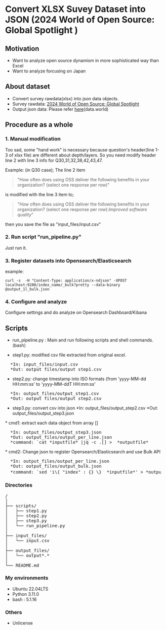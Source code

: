 # Convert XLSX Suvey Dataset into JSON (2024 World of Open Source: Global Spotlight )

## Motivation
* Want to analyze open source dynamism in more sophisticated way than Excel
* Want to analyze forcusing on Japan 

## About dataset
* Convert survey rawdata(xlsx) into json data objects. 
* Survey rawdata:  [2024 World of Open Source: Global Spotlight](https://data.world/thelinuxfoundation/2024-world-of-open-source-global-spotlight) 
* Output json data: Please refer [here](https://data.world/maabou512/lf-2024-world-of-open-source-global-spotlight-json-data)(data.world)

## Procedure as a whole
### 1. Manual modification
Too sad, some "hand work" is necessary because question's header(line 1-3 of xlsx file) are different about depth/layers. So you need modify header line 2 with line 3 info for Q30,31,32,38,42,43,47.

Example: (in Q30 case);
The line 2 item 
> "How often does using OSS deliver the following benefits in your organization? (select one response per row)" 

is modified with the line 3 item to; 

> "How often does using OSS deliver the following benefits in your organization? (select one response per row):*Improved software quality*" 

then you save the file as "input_files/input.csv"

### 2. Run script "run_pipeline.py"
Just run it. 

### 3. Register datasets into Opensearch/Elasticsearch 
example:

```curl -s  -H "Content-Type: application/x-ndjson" -XPOST localhost:9200/index_name/_bulk?pretty --data-binary @output_1l_bulk.json```

### 4. Configure and analyze 
Configure settings and do analyze on Opensearch Dashboard/Kibana

## Scripts
* run_pipeline.py : Main and run following scripts and shell commands.(bash)  

* step1.py: modified csv file extracted from original excel.
<pre>
  *In: input_files/input.csv
  *Out: output_files/output_step1.csv
</pre>
* step2.py: change timestamp into ISO formats (from 'yyyy-MM-dd HH:mm:ss' to 'yyyy-MM-ddT HH:mm:ss'
<pre>
  *In: output_files/output_step1.csv
  *Out: output_files/output_step2.csv
</pre>
* step3.py: convert csv into json
  *In: output_files/output_step2.csv
  *Out: output_files/output_step3.json
</pre>
* cmd1: extract each data object  from array []
<pre>
  *In: output_files/output_step3.json
  *Out: output_files/output_per_line.json
  *command: `cat *inputfile* |jq -c .[] >  *outputfile*
</pre>
* cmd2: Change json to register Opensearch/Elasticsearch and use Bulk API
<pre>
  *In: output_files/output_per_line.json
  *Out: output_files/output_bulk.json
  *command: `sed 'i\{ "index" : {} \}  *inputfile*' > *outputfile*　
</pre>

### Directories
<pre>
/
│
├── scripts/
│   ├── step1.py
│   ├── step2.py
│   ├── step3.py
│   └── run_pipeline.py
│
├── input_files/
│   └── input.csv
│
├── output_files/
│   └── output*.*
│
└── README.md
</pre>

### My environments
* Ubuntu 22.04LTS
* Python 3.11.0 
* bash : 5.1.16

### Others
* Unlicense 